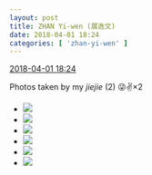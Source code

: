 ```yaml
---
layout: post
title: ZHAN Yi-wen (展逸文)
date: 2018-04-01 18:24
categories: [ 'zhan-yi-wen' ]
---
```


<div class="weibo-info">
  <a href="https://weibo.com/6108090526/Ga5XbDNlX">2018-04-01 18:24</a>
</div>

Photos taken by my *jiejie* (2) :stuck_out_tongue_winking_eye::v:×2

<!-- more -->

<ul class="weibo-pic-list-2">
  <li class="weibo-pic">
    <a href="http://wx3.sinaimg.cn/mw690/006FmVn8ly1fpxbw23sjfj313f0qok2a.jpg"><img src="http://wx3.sinaimg.cn/thumb150/006FmVn8ly1fpxbw23sjfj313f0qok2a.jpg"/></a>
  </li>
  <li class="weibo-pic">
    <a href="http://wx3.sinaimg.cn/mw690/006FmVn8ly1fpxbw4b0wxj313f0qo7fy.jpg"><img src="http://wx3.sinaimg.cn/thumb150/006FmVn8ly1fpxbw4b0wxj313f0qo7fy.jpg"/></a>
  </li>
  <li class="weibo-pic">
    <a href="http://wx3.sinaimg.cn/mw690/006FmVn8ly1fpxbw63ovxj313f0qowpb.jpg"><img src="http://wx3.sinaimg.cn/thumb150/006FmVn8ly1fpxbw63ovxj313f0qowpb.jpg"/></a>
  </li>
  <li class="weibo-pic">
    <a href="http://wx1.sinaimg.cn/mw690/006FmVn8ly1fpxbvzvg8nj30qo13fgx8.jpg"><img src="http://wx1.sinaimg.cn/thumb150/006FmVn8ly1fpxbvzvg8nj30qo13fgx8.jpg"/></a>
  </li>
  <li class="weibo-pic">
    <a href="http://wx2.sinaimg.cn/mw690/006FmVn8ly1fpxbw88etqj313f0qowp5.jpg"><img src="http://wx2.sinaimg.cn/thumb150/006FmVn8ly1fpxbw88etqj313f0qowp5.jpg"/></a>
  </li>
  <li class="weibo-pic">
    <a href="http://wx4.sinaimg.cn/mw690/006FmVn8ly1fpxbwa2ubpj30qo13f7f2.jpg"><img src="http://wx4.sinaimg.cn/thumb150/006FmVn8ly1fpxbwa2ubpj30qo13f7f2.jpg"/></a>
  </li>
</ul>
